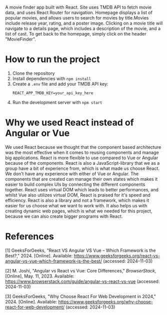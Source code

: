 A movie finder app built with React. Site uses TMDB API to fetch movie data, and uses React Router for navigation. Homepage displays a list of popular movies, and allows users to search for movies by title.Movies include release year, rating, and a poster image. Clicking on a movie title will navigate to a details page, which includes a description of the movie, and a list of cast. To get back to the homepage, simply click on the header "MovieFinder".

# How to run the project

1. Clone the repository
2. Install dependencies with `npm install`
3. Create a `.env` file and add your TMDB API key:
   ```
   REACT_APP_TMDB_KEY=your_api_key_here
   ```
4. Run the development server with `npm start`

# Why we used React instead of Angular or Vue

We used React because we thought that the component based architecture was the most effective when it comes to reusing components and manage big applications. React is more flexible to use compared to Vue or Angular because of the components. React is also a JavaScript-library that we as a group have a bit of experience from, which is what made us choose React. We don't have any experience with either of Vue or Angular. The components that are created can manage their own states which makes it easier to build complex UIs by connecting the different components together. React uses virtual DOM which leads to better performances, and whilst Vue also utilizes virtual DOM, React is praised for it's speed and efficiency. React is also a library and not a framework, which makes it easier for us choose what we want to work with. It also helps us with creating dynamic web pages, which is what we needed for this project, because we can also create bigger programs with React. 

# References

[1] GeeksForGeeks, "React VS Angular VS Vue – Which Framework is the Best?," 2024. [Online]. Available: https://www.geeksforgeeks.org/react-vs-angular-vs-vue-which-framework-is-the-best/ (accessed: 2024-11-03)

[2] M. Joshi, "Angular vs React vs Vue: Core Differences," _BrowserStack_, [Online], May. 11, 2023. Available: https://www.browserstack.com/guide/angular-vs-react-vs-vue (accessed: 2024-11-03)

[3] GeeksForGeeks, "Why Choose React For Web Development in 2024," 2024. [Online]. Available: https://www.geeksforgeeks.org/why-choose-react-for-web-development/ (accessed: 2024-11-03)
